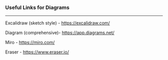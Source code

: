 ### Useful Links for Diagrams
---

Excalidraw (sketch style) - https://excalidraw.com/

Diagram (comprehensive)- https://app.diagrams.net/

Miro - https://miro.com/

Eraser - https://www.eraser.io/
